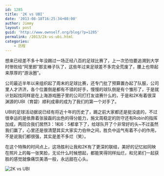 ```yaml
---
id: 1285
title: '2K vs UBI'
date: '2013-08-18T16:25:34+08:00'
author: Jimmy
layout: post
guid: 'http://www.ownself.org/blog/?p=1285'
permalink: /2013/2k-vs-ubi.html
categories:
    - 历程
---
```


想来已经差不多十年没踢过一场正经八百的足球比赛了，上一次恐怕要追溯到大学时惨败给“阿里郎”那支棒子队了，这些年过来足球差不多完全荒废了，腰上也带起来厚厚的“游泳圈”。

公司最近半年以来组织起了周末的足球比赛，还专门批了预算置办起了队服，公司里人才济济，各个位置倒是都有不错的好手，慢慢的球队倒是有个雏形了，于是就计划起找同样是在上海游戏圈子里的公司打打友谊赛什么的，于是和2K有着很深渊源的UBI（育碧）顺利成章的成为了我们的第一个对手了。

UBI的足球活动据说已经有将近十年的历史了，踢之前大家都还是挺没底的，不过很幸运的是依靠着张骏磊的出色的得分能力，施文周稳定的防守还有Robin的指挥加成，两回合我们居然3：1和6：5都拿下了，给球队开了个非常好的头~不过虽然我们赢了，心里还是很清楚其实大家实力伯仲之间，胜负中运气有着不小的作用，不是说我们都很强，其实是差不多烂（笑）。

在这个特殊的时间点上，这场胜利让我和2K有了更深的联结，美好的记忆如同映在照片上的每一张笑脸，无论什么时候想起，都能笑得同样灿烂，和兄弟们一起获胜的感觉就像痛饮美酒一般，永远甜在心头。

![2K vs UBI](/wp-content/uploads/2013/08/2K-vs-UBI.png)
